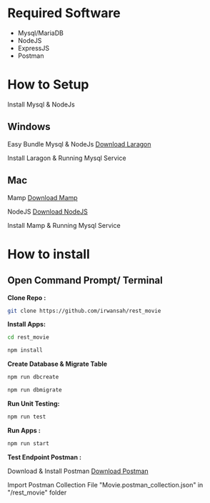 
# Required Software 
- Mysql/MariaDB
- NodeJS
- ExpressJS
- Postman

# How to Setup

Install Mysql & NodeJs

## Windows 
Easy Bundle Mysql & NodeJs [Download Laragon](https://github.com/leokhoa/laragon/releases/download/6.0.0/laragon-wamp.exe)

Install Laragon & Running Mysql Service

## Mac
Mamp [Download Mamp](https://www.mamp.info/en/downloads/)

NodeJS [Download NodeJS](https://nodejs.org/en/download) 


Install Mamp & Running Mysql Service

# How to install

## Open Command Prompt/ Terminal

**Clone Repo :**

```bash
git clone https://github.com/irwansah/rest_movie
```

**Install Apps:** 
```bash
cd rest_movie
```
```bash
npm install
```

**Create Database & Migrate Table**

```bash
npm run dbcreate
```

```bash
npm run dbmigrate
```

**Run Unit Testing:**

```bash
npm run test
```

**Run Apps :**

```bash
npm run start
```

**Test Endpoint Postman :**


Download & Install Postman [Download Postman](https://www.postman.com/downloads/)

Import Postman Collection File "Movie.postman_collection.json" in "/rest_movie" folder
